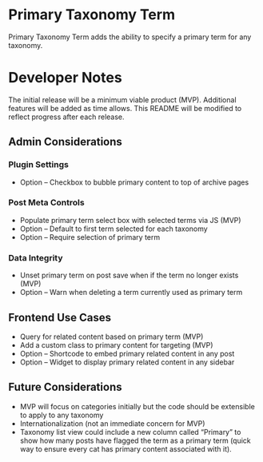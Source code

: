 # Primary Taxonomy Term
Primary Taxonomy Term adds the ability to specify a primary term for any taxonomy.

# Developer Notes
The initial release will be a minimum viable product (MVP). Additional features will be added as time allows. This README will be modified to reflect progress after each release.

## Admin Considerations
### Plugin Settings
- Option – Checkbox to bubble primary content to top of archive pages

### Post Meta Controls
- Populate primary term select box with selected terms via JS (MVP)
- Option – Default to first term selected for each taxonomy
- Option – Require selection of primary term

### Data Integrity
- Unset primary term on post save when if the term no longer exists (MVP)
- Option – Warn when deleting a term currently used as primary term

## Frontend Use Cases
- Query for related content based on primary term (MVP)
- Add a custom class to primary content for targeting (MVP)
- Option – Shortcode to embed primary related content in any post
- Option – Widget to display primary related content in any sidebar

## Future Considerations
- MVP will focus on categories initially but the code should be extensible to apply to any taxonomy
- Internationalization (not an immediate concern for MVP)
- Taxonomy list view could include a new column called “Primary” to show how many posts have flagged the term as a primary term (quick way to ensure every cat has primary content associated with it).
